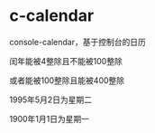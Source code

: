 # c-calendar
console-calendar，基于控制台的日历

闰年能被4整除且不能被100整除

或者能被100整除且能被400整除

1995年5月2日为星期二

1900年1月1日为星期一
